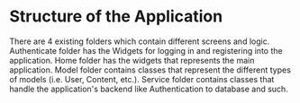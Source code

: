 # Structure of the Application
There are 4 existing folders which contain different screens and logic. Authenticate folder has the Widgets for logging in and registering into the application. Home folder has the widgets that represents the main application. Model folder contains classes that represent the different types of models (i.e. User, Content, etc.). Service folder contains classes that handle the application's backend like Authentication to database and such.

